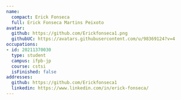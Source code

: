 ```yaml
---
name:
  compact: Erick Fonseca
  full: Erick Fonseca Martins Peixoto
avatar:
  github: https://github.com/Erickfonseca1.png
  githubUC: https://avatars.githubusercontent.com/u/98369124?v=4
occupations:
- id: 20211370030
  type: student
  campus: ifpb-jp
  course: cstsi
  isFinished: false
addresses:
  github: https://github.com/Erickfonseca1
  linkedin: https://www.linkedin.com/in/erick-fonseca/
---
```

